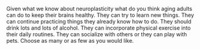 Given what we know about neuroplasticity what do you think aging adults can do
to keep their brains healthy. They can try to learn new things. They can
continue practicing things they already know how to do. They should drink lots
and lots of alcohol. They can incorporate physical exercise into their daily
routines. They can socialize with others or they can play with pets. Choose as
many or as few as you would like.
